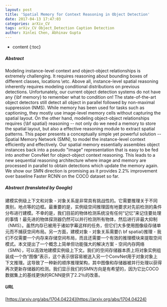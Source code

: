 ```yaml
---
layout: post
title: 'Spatial Memory for Context Reasoning in Object Detection'
date: 2017-04-13 17:47:03
categories: arXiv_CV
tags: arXiv_CV Object_Detection Caption Detection
author: Xinlei Chen, Abhinav Gupta
---
```


* content
{:toc}

##### Abstract
Modeling instance-level context and object-object relationships is extremely challenging. It requires reasoning about bounding boxes of different classes, locations \etc. Above all, instance-level spatial reasoning inherently requires modeling conditional distributions on previous detections. Unfortunately, our current object detection systems do not have any {\bf memory} to remember what to condition on! The state-of-the-art object detectors still detect all object in parallel followed by non-maximal suppression (NMS). While memory has been used for tasks such as captioning, they mostly use image-level memory cells without capturing the spatial layout. On the other hand, modeling object-object relationships requires {\bf spatial} reasoning -- not only do we need a memory to store the spatial layout, but also a effective reasoning module to extract spatial patterns. This paper presents a conceptually simple yet powerful solution -- Spatial Memory Network (SMN), to model the instance-level context efficiently and effectively. Our spatial memory essentially assembles object instances back into a pseudo "image" representation that is easy to be fed into another ConvNet for object-object context reasoning. This leads to a new sequential reasoning architecture where image and memory are processed in parallel to obtain detections which update the memory again. We show our SMN direction is promising as it provides 2.2\% improvement over baseline Faster RCNN on the COCO dataset so far.

##### Abstract (translated by Google)
建模实例级上下文和对象 - 对象关系是非常具有挑战性的。它需要推理关于不同类别，地点等的边框。最重要的是，实例级空间推理固有地要求对先前检测的条件分布进行建模。不幸的是，我们目前的物体检测系统没有任何“记忆”来记住要处理的事情！最先进的物体探测器仍然可以并行检测所有物体，然后进行非最大抑制（NMS）。虽然内存已被用于诸如字幕这样的任务，但它们大多使用图像级存储单元而不捕获空间布局。另一方面，建模对象 - 对象关系需要{\ bf spatial}推理 - 我们不仅需要一个内存来存储空间布局，而且还需要一个有效的推理模块来提取空间模式。本文提出了一个概念上简单但功能强大的解决方案 - 空间内存网络（SMN），可以高效地建模实例级上下文。我们的空间存储器本质上将对象实例组装成一个伪“图像”表示，这个表示很容易被送入另一个ConvNet用于对象对象上下文推理。这导致了一种新的顺序推理架构，其中图像和存储器被并行处理以获得再次更新存储器的检测。我们显示我们的SMN方向是有希望的，因为它比COCO数据集上的基线更快的RCNN提供了2.2％的改善。

##### URL
[https://arxiv.org/abs/1704.04224](https://arxiv.org/abs/1704.04224)

